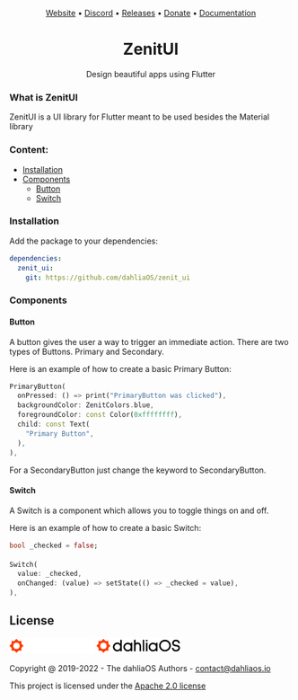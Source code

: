 <p align="center">
<a href="https://dahliaos.io">Website</a> •
<a href="https://dahliaos.io/discord">Discord</a> •
<a href="https://dahliaos.io/download">Releases</a> •
<a href="https://dahliaos.io/donate">Donate</a> •
<a href="https://docs.dahliaos.io">Documentation</a>


<div>
  <h1 align="center">ZenitUI</h1>
  <p align="center">
  Design beautiful apps using Flutter
  </p>
</div>

### What is ZenitUI

ZenitUI is a UI library for Flutter meant to be used besides the Material library

### Content:
- [Installation](#installation)
- [Components](#components)
    - [Button](#button)
    - [Switch](#switch)

### Installation
Add the package to your dependencies:
```yaml
dependencies:
  zenit_ui: 
    git: https://github.com/dahliaOS/zenit_ui
```
### Components
#### Button
A button gives the user a way to trigger an immediate action.
There are two types of Buttons. Primary and Secondary.

Here is an example of how to create a basic Primary Button:
```dart
PrimaryButton(
  onPressed: () => print("PrimaryButton was clicked"),
  backgroundColor: ZenitColors.blue,
  foregroundColor: const Color(0xffffffff),
  child: const Text(
    "Primary Button",
  ),
),
```
For a SecondaryButton just change the keyword to SecondaryButton.

#### Switch
A Switch is a component which allows you to toggle things on and off.

Here is an example of how to create a basic Switch:
```dart
bool _checked = false;

Switch(
  value: _checked,
  onChanged: (value) => setState(() => _checked = value),
),
```

## License

<p align="left">
  <img width="30%" src="https://github.com/dahliaOS/brand/blob/main/dahliaOS/logotype/svg/logotype-dark.svg#gh-dark-mode-only"/>
  <img width="30%" src="https://github.com/dahliaOS/brand/blob/main/dahliaOS/logotype/svg/logotype-light.svg#gh-light-mode-only"/>
</p>

Copyright @ 2019-2022 - The dahliaOS Authors - contact@dahliaos.io

This project is licensed under the [Apache 2.0 license](/LICENSE)
